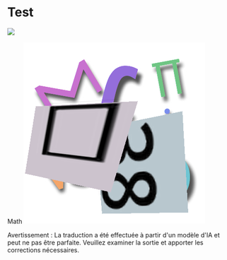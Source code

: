 # Test

![](../../../../translated_images/bicycle.e5987a077c36459b31452b5f6322a930fe95440ab29aeb9c7cbea92148cbe694.fr.png) <!-- Insère une image de vélo -->

Math
![](../../../../translated_images/Math.057b8e51717bb65cec8a5b1b0d2eba85728b325315d7edd870b1d734356bb42a.fr.jpg) <!-- Insère une image de mathématiques -->


Avertissement : La traduction a été effectuée à partir d'un modèle d'IA et peut ne pas être parfaite. Veuillez examiner la sortie et apporter les corrections nécessaires.